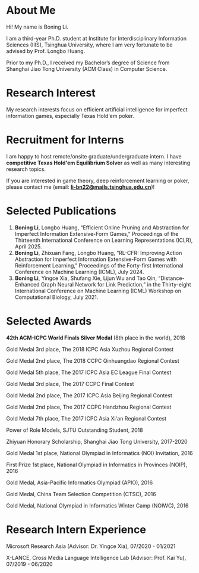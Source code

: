 # About Me

Hi! My name is Boning Li.

I am a third-year Ph.D. student at Institute for Interdisciplinary Information Sciences (IIIS), Tsinghua University, where I am very fortunate to be advised by Prof. Longbo Huang.

Prior to my Ph.D., I received my Bachelor’s degree of Science from Shanghai Jiao Tong University (ACM Class) in Computer Science.

# Research Interest

My research interests focus on efficient artificial intelligence for imperfect information games, especially Texas Hold'em poker.

# Recruitment for Interns

I am happy to host remote/onsite graduate/undergraduate intern. I have **competitive Texas Hold'em Equilibrium Solver** as well as many interesting research topics.

If you are interested in game theory, deep reinforcement learning or poker, please contact me (email: **li-bn22@mails.tsinghua.edu.cn**)!

# Selected Publications

1. **Boning Li**, Longbo Huang, “Efficient Online Pruning and Abstraction for Imperfect Information Extensive-Form Games,” Proceedings of the Thirteenth International Conference on Learning Representations (ICLR), April 2025.
2. **Boning Li**, Zhixuan Fang, Longbo Huang, “RL-CFR: Improving Action Abstraction for Imperfect Information Extensive-Form Games with Reinforcement Learning,” Proceedings of the Forty-first International Conference on Machine Learning (ICML), July 2024.
3. **Boning Li**, Yingce Xia, Shufang Xie, Lijun Wu and Tao Qin, “Distance-Enhanced Graph Neural Network for Link Prediction,” in the Thirty-eight International Conference on Machine Learning (ICML) Workshop on Computational Biology, July 2021.

# Selected Awards

**42th ACM-ICPC World Finals Silver Medal** (8th place in the world), 2018

Gold Medal 3rd place, The 2018 ICPC Asia Xuzhou Regional Contest

Gold Medal 2nd place, The 2018 CCPC Qinhuangdao Regional Contest

Gold Medal 5th place, The 2017 ICPC Asia EC League Final Contest

Gold Medal 3rd place, The 2017 CCPC Final Contest

Gold Medal 2nd place, The 2017 ICPC Asia Beijing Regional Contest

Gold Medal 2nd place, The 2017 CCPC Handzhou Regional Contest

Gold Medal 7th place, The 2017 ICPC Asia Xi'an Regional Contest

Power of Role Models, SJTU Outstanding Student, 2018

Zhiyuan Honorary Scholarship, Shanghai Jiao Tong University, 2017-2020

Gold Medal 1st place, National Olympiad in Informatics (NOI) Invitation, 2016

First Prize 1st place, National Olympiad in Informatics in Provinces (NOIP), 2016

Gold Medal, Asia-Pacific Informatics Olympiad (APIO), 2016

Gold Medal, China Team Selection Competition (CTSC), 2016

Gold Medal, National Olympiad in Informatics Winter Camp (NOIWC), 2016

# Research Intern Experience

Microsoft Research Asia (Advisor: Dr. Yingce Xia), 07/2020 - 01/2021

X-LANCE, Cross Media Language Intelligence Lab (Advisor: Prof. Kai Yu), 07/2019 - 06/2020
